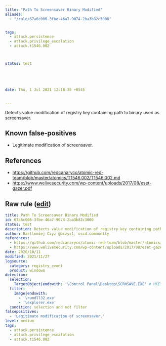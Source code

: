 ```yaml
---
title: "Path To Screensaver Binary Modified"
aliases:
  - "/rule/67a6c006-3fbe-46a7-9074-2ba3b82c3000"


tags:
  - attack.persistence
  - attack.privilege_escalation
  - attack.t1546.002



status: test





date: Thu, 1 Jul 2021 12:18:30 +0545


---
```


Detects value modification of registry key containing path to binary used as screensaver.

<!--more-->


## Known false-positives

* Legitimate modification of screensaver.



## References

* https://github.com/redcanaryco/atomic-red-team/blob/master/atomics/T1546.002/T1546.002.md
* https://www.welivesecurity.com/wp-content/uploads/2017/08/eset-gazer.pdf


## Raw rule ([edit](https://github.com/SigmaHQ/sigma/edit/master/rules/windows/registry_event/registry_event_modify_screensaver_binary_path.yml))
```yaml
title: Path To Screensaver Binary Modified
id: 67a6c006-3fbe-46a7-9074-2ba3b82c3000
status: test
description: Detects value modification of registry key containing path to binary used as screensaver.
author: Bartlomiej Czyz @bczyz1, oscd.community
references:
  - https://github.com/redcanaryco/atomic-red-team/blob/master/atomics/T1546.002/T1546.002.md
  - https://www.welivesecurity.com/wp-content/uploads/2017/08/eset-gazer.pdf
date: 2020/10/11
modified: 2021/11/27
logsource:
  category: registry_event
  product: windows
detection:
  selection:
    TargetObject|endswith: '\Control Panel\Desktop\SCRNSAVE.EXE' # HKEY_CURRENT_USER\Control Panel\Desktop\SCRNSAVE.EXE
  filter:
    Image|endswith:
      - '\rundll32.exe'
      - '\explorer.exe'
  condition: selection and not filter
falsepositives:
  - 'Legitimate modification of screensaver.'
level: medium
tags:
  - attack.persistence
  - attack.privilege_escalation
  - attack.t1546.002

```
